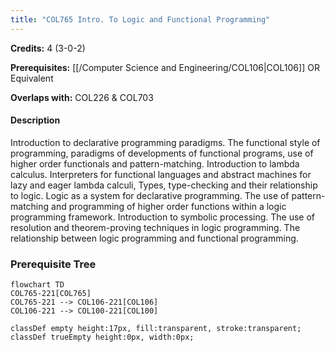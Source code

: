 ```yaml
---
title: "COL765 Intro. To Logic and Functional Programming"
---
```

**Credits:** 4 (3-0-2)

**Prerequisites:** [[/Computer Science and Engineering/COL106|COL106]] OR Equivalent

**Overlaps with:** COL226 & COL703

#### Description
Introduction to declarative programming paradigms. The functional style of programming, paradigms of developments of functional programs, use of higher order functionals and pattern-matching. Introduction to lambda calculus. Interpreters for functional languages and abstract machines for lazy and eager lambda calculi, Types, type-checking and their relationship to logic. Logic as a system for declarative programming. The use of pattern-matching and programming of higher order functions within a logic programming framework. Introduction to symbolic processing. The use of resolution and theorem-proving techniques in logic programming. The relationship between logic programming and functional programming.

### Prerequisite Tree

```mermaid
flowchart TD
COL765-221[COL765]
COL765-221 --> COL106-221[COL106]
COL106-221 --> COL100-221[COL100]

classDef empty height:17px, fill:transparent, stroke:transparent;
classDef trueEmpty height:0px, width:0px;
```